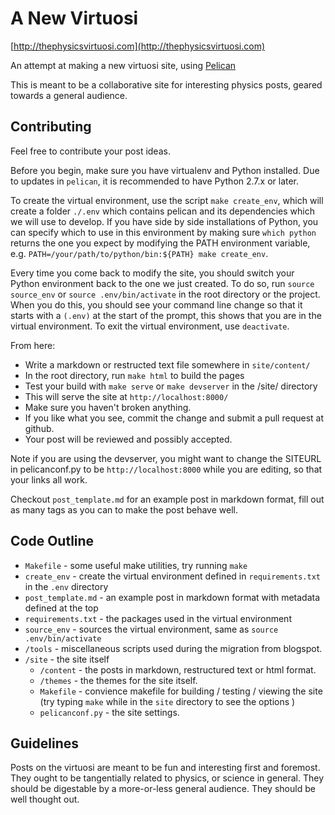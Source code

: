 A New Virtuosi
==============

[http://thephysicsvirtuosi.com](http://thephysicsvirtuosi.com)

An attempt at making a new virtuosi site, using [Pelican](http://getpelican.com)

This is meant to be a collaborative site for interesting physics posts, geared towards
a general audience.

Contributing
------------

Feel free to contribute your post ideas.

Before you begin, make sure you have virtualenv and Python installed.  Due
to updates in `pelican`, it is recommended to have Python 2.7.x or later.  

To create the virtual environment, use the script `make create_env`, which will
create a folder `./.env` which contains pelican and its dependencies which we
will use to develop.  If you have side by side installations of Python, you can
specify which to use in this environment by making sure `which python` returns
the one you expect by modifying the PATH environment variable, e.g.
`PATH=/your/path/to/python/bin:${PATH} make create_env`.

Every time you come back to modify the site, you should switch your Python
environment back to the one we just created.  To do so, run `source source_env`
or `source .env/bin/activate` in the root directory or the project.  When you
do this, you should see your command line change so that it starts with a
`(.env)` at the start of the prompt, this shows that you are in the virtual
environment.  To exit the virtual environment, use `deactivate`.

From here:

 * Write a markdown or restructed text file somewhere in `site/content/`
 * In the root directory, run `make html` to build the pages
 * Test your build with `make serve` or `make devserver` in the /site/ directory
 * This will serve the site at `http://localhost:8000/`
 * Make sure you haven't broken anything.
 * If you like what you see, commit the change and submit a pull request at github.
 * Your post will be reviewed and possibly accepted.

Note if you are using the devserver, you might want to change the SITEURL in
pelicanconf.py to be `http://localhost:8000` while you are editing, so that
your links all work.

Checkout `post_template.md` for an example post in markdown format, 
fill out as many tags as you can to make the post behave well.

Code Outline
------------
 * `Makefile` - some useful make utilities, try running `make`
 * `create_env` - create the virtual environment defined in `requirements.txt` in the `.env` directory
 * `post_template.md` - an example post in markdown format with metadata defined at the top
 * `requirements.txt` - the packages used in the virtual environment
 * `source_env` - sources the virtual environment, same as `source .env/bin/activate`
 * `/tools` - miscellaneous scripts used during the migration from blogspot.
 * `/site` - the site itself
   * `/content` - the posts in markdown, restructured text or html format.
   * `/themes` - the themes for the site itself.
   * `Makefile` - convience makefile for building / testing / viewing the site (try typing `make` while in the `site` directory to see the options )
   * `pelicanconf.py` - the site settings.

Guidelines
----------

Posts on the virtuosi are meant to be fun and interesting first and foremost.  They ought to be tangentially related to physics,
or science in general.  They should be digestable by a more-or-less general audience.  They should be well thought out.

